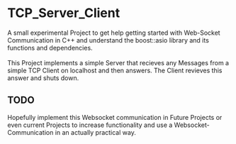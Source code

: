 # TCP_Server_Client

A small experimental Project to get help getting started with Web-Socket Communication in C++ and understand the boost::asio library and its functions and dependencies.<br>
<br>
This Project implements a simple Server that recieves any Messages from a simple TCP Client on localhost and then answers. The Client revieves this answer and shuts down.<br>

## TODO
Hopefully implement this Websocket communication in Future Projects or even current Projects to increase functionality and use a Websocket-Communication in an actually practical way.
